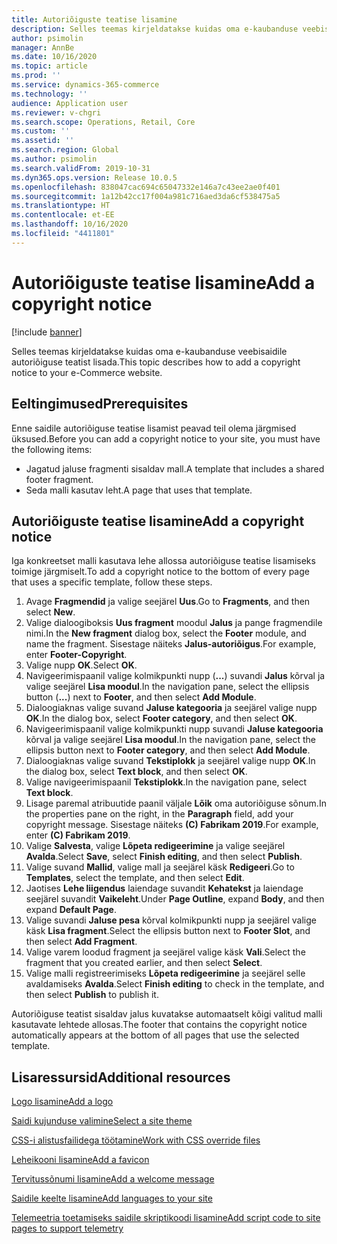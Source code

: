 ```yaml
---
title: Autoriõiguste teatise lisamine
description: Selles teemas kirjeldatakse kuidas oma e-kaubanduse veebisaidile autoriõiguse teatist lisada.
author: psimolin
manager: AnnBe
ms.date: 10/16/2020
ms.topic: article
ms.prod: ''
ms.service: dynamics-365-commerce
ms.technology: ''
audience: Application user
ms.reviewer: v-chgri
ms.search.scope: Operations, Retail, Core
ms.custom: ''
ms.assetid: ''
ms.search.region: Global
ms.author: psimolin
ms.search.validFrom: 2019-10-31
ms.dyn365.ops.version: Release 10.0.5
ms.openlocfilehash: 838047cac694c65047332e146a7c43ee2ae0f401
ms.sourcegitcommit: 1a12b42cc17f004a981c716aed3da6cf538475a5
ms.translationtype: HT
ms.contentlocale: et-EE
ms.lasthandoff: 10/16/2020
ms.locfileid: "4411801"
---
```

# <a name="add-a-copyright-notice"></a><span data-ttu-id="e3811-103">Autoriõiguste teatise lisamine</span><span class="sxs-lookup"><span data-stu-id="e3811-103">Add a copyright notice</span></span>

[!include [banner](includes/banner.md)]

<span data-ttu-id="e3811-104">Selles teemas kirjeldatakse kuidas oma e-kaubanduse veebisaidile autoriõiguse teatist lisada.</span><span class="sxs-lookup"><span data-stu-id="e3811-104">This topic describes how to add a copyright notice to your e-Commerce website.</span></span>

## <a name="prerequisites"></a><span data-ttu-id="e3811-105">Eeltingimused</span><span class="sxs-lookup"><span data-stu-id="e3811-105">Prerequisites</span></span>

<span data-ttu-id="e3811-106">Enne saidile autoriõiguse teatise lisamist peavad teil olema järgmised üksused.</span><span class="sxs-lookup"><span data-stu-id="e3811-106">Before you can add a copyright notice to your site, you must have the following items:</span></span>

- <span data-ttu-id="e3811-107">Jagatud jaluse fragmenti sisaldav mall.</span><span class="sxs-lookup"><span data-stu-id="e3811-107">A template that includes a shared footer fragment.</span></span>
- <span data-ttu-id="e3811-108">Seda malli kasutav leht.</span><span class="sxs-lookup"><span data-stu-id="e3811-108">A page that uses that template.</span></span>

## <a name="add-a-copyright-notice"></a><span data-ttu-id="e3811-109">Autoriõiguste teatise lisamine</span><span class="sxs-lookup"><span data-stu-id="e3811-109">Add a copyright notice</span></span>

<span data-ttu-id="e3811-110">Iga konkreetset malli kasutava lehe allossa autoriõiguse teatise lisamiseks toimige järgmiselt.</span><span class="sxs-lookup"><span data-stu-id="e3811-110">To add a copyright notice to the bottom of every page that uses a specific template, follow these steps.</span></span>

1. <span data-ttu-id="e3811-111">Avage **Fragmendid** ja valige seejärel **Uus**.</span><span class="sxs-lookup"><span data-stu-id="e3811-111">Go to **Fragments**, and then select **New**.</span></span>
1. <span data-ttu-id="e3811-112">Valige dialoogiboksis **Uus fragment** moodul **Jalus** ja pange fragmendile nimi.</span><span class="sxs-lookup"><span data-stu-id="e3811-112">In the **New fragment** dialog box, select the **Footer** module, and name the fragment.</span></span> <span data-ttu-id="e3811-113">Sisestage näiteks **Jalus-autoriõigus**.</span><span class="sxs-lookup"><span data-stu-id="e3811-113">For example, enter **Footer-Copyright**.</span></span>
1. <span data-ttu-id="e3811-114">Valige nupp **OK**.</span><span class="sxs-lookup"><span data-stu-id="e3811-114">Select **OK**.</span></span>
1. <span data-ttu-id="e3811-115">Navigeerimispaanil valige kolmikpunkti nupp (**...**) suvandi **Jalus** kõrval ja valige seejärel **Lisa moodul**.</span><span class="sxs-lookup"><span data-stu-id="e3811-115">In the navigation pane, select the ellipsis button (**...**) next to **Footer**, and then select **Add Module**.</span></span>
1. <span data-ttu-id="e3811-116">Dialoogiaknas valige suvand **Jaluse kategooria** ja seejärel valige nupp **OK**.</span><span class="sxs-lookup"><span data-stu-id="e3811-116">In the dialog box, select **Footer category**, and then select **OK**.</span></span>
1. <span data-ttu-id="e3811-117">Navigeerimispaanil valige kolmikpunkti nupp suvandi **Jaluse kategooria** kõrval ja valige seejärel **Lisa moodul**.</span><span class="sxs-lookup"><span data-stu-id="e3811-117">In the navigation pane, select the ellipsis button next to **Footer category**, and then select **Add Module**.</span></span>
1. <span data-ttu-id="e3811-118">Dialoogiaknas valige suvand **Tekstiplokk** ja seejärel valige nupp **OK**.</span><span class="sxs-lookup"><span data-stu-id="e3811-118">In the dialog box, select **Text block**, and then select **OK**.</span></span>
1. <span data-ttu-id="e3811-119">Valige navigeerimispaanil **Tekstiplokk**.</span><span class="sxs-lookup"><span data-stu-id="e3811-119">In the navigation pane, select **Text block**.</span></span>
1. <span data-ttu-id="e3811-120">Lisage paremal atribuutide paanil väljale **Lõik** oma autoriõiguse sõnum.</span><span class="sxs-lookup"><span data-stu-id="e3811-120">In the properties pane on the right, in the **Paragraph** field, add your copyright message.</span></span> <span data-ttu-id="e3811-121">Sisestage näiteks **(C) Fabrikam 2019**.</span><span class="sxs-lookup"><span data-stu-id="e3811-121">For example, enter **(C) Fabrikam 2019**.</span></span>
1. <span data-ttu-id="e3811-122">Valige **Salvesta**, valige **Lõpeta redigeerimine** ja valige seejärel **Avalda**.</span><span class="sxs-lookup"><span data-stu-id="e3811-122">Select **Save**, select **Finish editing**, and then select **Publish**.</span></span>
1. <span data-ttu-id="e3811-123">Valige suvand **Mallid**, valige mall ja seejärel käsk **Redigeeri**.</span><span class="sxs-lookup"><span data-stu-id="e3811-123">Go to **Templates**, select the template, and then select **Edit**.</span></span>
1. <span data-ttu-id="e3811-124">Jaotises **Lehe liigendus** laiendage suvandit **Kehatekst** ja laiendage seejärel suvandit **Vaikeleht**.</span><span class="sxs-lookup"><span data-stu-id="e3811-124">Under **Page Outline**, expand **Body**, and then expand **Default Page**.</span></span>
1. <span data-ttu-id="e3811-125">Valige suvandi **Jaluse pesa** kõrval kolmikpunkti nupp ja seejärel valige käsk **Lisa fragment**.</span><span class="sxs-lookup"><span data-stu-id="e3811-125">Select the ellipsis button next to **Footer Slot**, and then select **Add Fragment**.</span></span>
1. <span data-ttu-id="e3811-126">Valige varem loodud fragment ja seejärel valige käsk **Vali**.</span><span class="sxs-lookup"><span data-stu-id="e3811-126">Select the fragment that you created earlier, and then select **Select**.</span></span>
1. <span data-ttu-id="e3811-127">Valige malli registreerimiseks **Lõpeta redigeerimine** ja seejärel selle avaldamiseks **Avalda**.</span><span class="sxs-lookup"><span data-stu-id="e3811-127">Select **Finish editing** to check in the template, and then select **Publish** to publish it.</span></span>

<span data-ttu-id="e3811-128">Autoriõiguse teatist sisaldav jalus kuvatakse automaatselt kõigi valitud malli kasutavate lehtede allosas.</span><span class="sxs-lookup"><span data-stu-id="e3811-128">The footer that contains the copyright notice automatically appears at the bottom of all pages that use the selected template.</span></span>

## <a name="additional-resources"></a><span data-ttu-id="e3811-129">Lisaressursid</span><span class="sxs-lookup"><span data-stu-id="e3811-129">Additional resources</span></span>

[<span data-ttu-id="e3811-130">Logo lisamine</span><span class="sxs-lookup"><span data-stu-id="e3811-130">Add a logo</span></span>](add-logo.md)

[<span data-ttu-id="e3811-131">Saidi kujunduse valimine</span><span class="sxs-lookup"><span data-stu-id="e3811-131">Select a site theme</span></span>](select-site-theme.md)

[<span data-ttu-id="e3811-132">CSS-i alistusfailidega töötamine</span><span class="sxs-lookup"><span data-stu-id="e3811-132">Work with CSS override files</span></span>](css-override-files.md)

[<span data-ttu-id="e3811-133">Leheikooni lisamine</span><span class="sxs-lookup"><span data-stu-id="e3811-133">Add a favicon</span></span>](add-favicon.md)

[<span data-ttu-id="e3811-134">Tervitussõnumi lisamine</span><span class="sxs-lookup"><span data-stu-id="e3811-134">Add a welcome message</span></span>](add-welcome-message.md)

[<span data-ttu-id="e3811-135">Saidile keelte lisamine</span><span class="sxs-lookup"><span data-stu-id="e3811-135">Add languages to your site</span></span>](add-languages-to-site.md)

[<span data-ttu-id="e3811-136">Telemeetria toetamiseks saidile skriptikoodi lisamine</span><span class="sxs-lookup"><span data-stu-id="e3811-136">Add script code to site pages to support telemetry</span></span>](add-telemetry.md)

